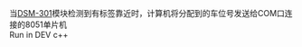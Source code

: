 当[DSM-301](http://pan.baidu.com/s/1pVKHw)模块检测到有标签靠近时，计算机将分配到的车位号发送给COM口连接的8051单片机  
    Run in DEV c++
